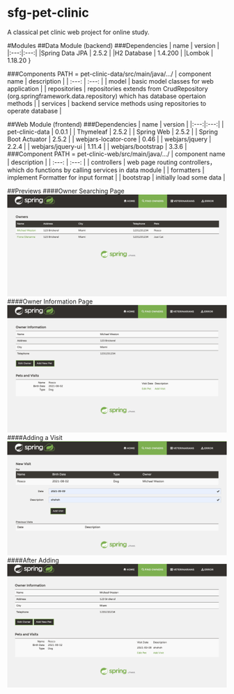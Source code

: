 # sfg-pet-clinic

A classical pet clinic web project for online study.

#Modules
##Data Module (backend)
###Dependencies 
| name | version |
|:---:|:---:|
|Spring Data JPA | 2.5.2 |
|H2 Database | 1.4.200 |
|Lombok | 1.18.20 }

###Components
    PATH = pet-clinic-data/src/main/java/.../
| component name | description |
| :---: | :---: |
| model | basic model classes for web application |
| repositories | repositories extends from CrudRepository (org.springframework.data.repository) which has database opertaion methods |
| services | backend service methods using repositories to operate database |

##Web Module (frontend)
###Dependencies
| name | version |
|:---:|:---:|
| pet-clinic-data | 0.0.1 |
| Thymeleaf | 2.5.2 |
| Spring Web | 2.5.2 |
| Spring Boot Actuator | 2.5.2 |
| webjars-locator-core | 0.46 |
| webjars/jquery | 2.2.4 |
| webjars/jquery-ui | 1.11.4 |
| webjars/bootstrap | 3.3.6 |
###Component
    PATH = pet-clinic-web/src/main/java/.../
| component name | description |
| :---: | :---: |
| controllers | web page routing controllers，which do functions by calling services in data module |
| formatters | implement Formatter<T> for input format |
| bootstrap | initially load some data |


##Previews
####Owner Searching Page
![ownerSearch](previews/OwnerSearching.png)
####Owner Information Page
![ownerInfo](previews/OwnerInfo.png)
####Adding a Visit
![visitAdd](previews/AddingVisit.png)
####After Adding
![afterAdd](previews/AfterAdding.png)